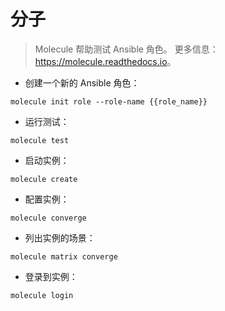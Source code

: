 # 分子

> Molecule 帮助测试 Ansible 角色。
> 更多信息：<https://molecule.readthedocs.io>。

- 创建一个新的 Ansible 角色：

`molecule init role --role-name {{role_name}}`

- 运行测试：

`molecule test`

- 启动实例：

`molecule create`

- 配置实例：

`molecule converge`

- 列出实例的场景：

`molecule matrix converge`

- 登录到实例：

`molecule login`